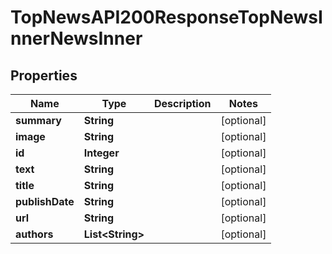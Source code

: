 

# TopNewsAPI200ResponseTopNewsInnerNewsInner

## Properties

Name | Type | Description | Notes
------------ | ------------- | ------------- | -------------
**summary** | **String** |  |  [optional]
**image** | **String** |  |  [optional]
**id** | **Integer** |  |  [optional]
**text** | **String** |  |  [optional]
**title** | **String** |  |  [optional]
**publishDate** | **String** |  |  [optional]
**url** | **String** |  |  [optional]
**authors** | **List&lt;String&gt;** |  |  [optional]




